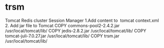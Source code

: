 
# trsm
Tomcat Redis cluster Session Manager
1.Add content to  tomcat context.xml
<Valve className="cn.inps.trsm.RedisSessionHandlerValve" />
<Manager className="cn.inps.trsm.RedisSessionManager" hosts="10.245.5.80:7000,10.245.5.80:7001,10.245.5.80:7002" maxInactiveInterval="60"/>
2. Add jar file to Tomcat
COPY commons-pool2-2.4.2.jar /usr/local/tomcat/lib/
COPY jedis-2.8.2.jar /usr/local/tomcat/lib/
COPY tomcat-juli-7.0.27.jar /usr/local/tomcat/lib/
COPY trsm.jar /usr/local/tomcat/lib/
